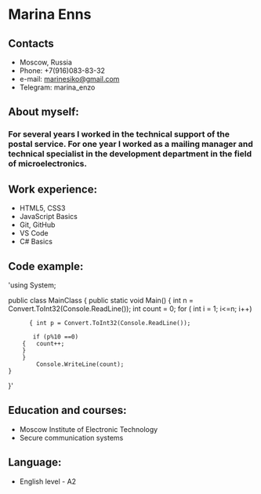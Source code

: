 # Marina Enns
## Contacts
* Moscow, Russia
* Phone: +7(916)083-83-32
* e-mail: marinesiko@gmail.com
* Telegram: marina_enzo

## About myself:
### For several years I worked in the technical support of the postal service. For one year I worked as a mailing manager  and technical specialist in the development department in the field of microelectronics.

## Work experience:
* HTML5, CSS3
* JavaScript Basics
* Git, GitHub
* VS Code
* C# Basics

## Code example:

'using System;

public class MainClass
{
    public static void Main()
    {
       int n = Convert.ToInt32(Console.ReadLine());
       int count = 0;
       for ( int i = 1; i<=n; i++)
       
          { int p = Convert.ToInt32(Console.ReadLine());
           
           if (p%10 ==0) 
        {   count++;
        }
        }
            Console.WriteLine(count); 
    }
}'

## Education and courses:
* Moscow Institute of Electronic Technology
 * Secure communication systems

## Language:
* English level - A2